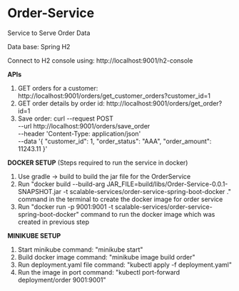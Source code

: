 # Order-Service
Service to Serve Order Data

Data base: Spring H2

Connect to H2 console using: http://localhost:9001/h2-console

**APIs**
1. GET orders for a customer: http://localhost:9001/orders/get_customer_orders?customer_id=1
2. GET order details by order id: http://localhost:9001/orders/get_order?id=1
3. Save order: curl --request POST \
  --url http://localhost:9001/orders/save_order \
  --header 'Content-Type: application/json' \
  --data '{
    "customer_id": 1,
    "order_status": "AAA",
    "order_amount": 11243.11
}'

**DOCKER SETUP**
(Steps required to run the service in docker)
1. Use gradle -> build to build the jar file for the OrderService
2. Run "docker build --build-arg JAR_FILE=build/libs/Order-Service-0.0.1-SNAPSHOT.jar -t scalable-services/order-service-spring-boot-docker ." command in the terminal to create the docker image for order service
3. Run "docker run -p 9001:9001 -t scalable-services/order-service-spring-boot-docker" command to run the docker image which was created in previous step

**MINIKUBE SETUP**
1. Start minikube command: "minikube start"
2. Build docker image command: "minikube image build order"
3. Run deployment.yaml file command: "kubectl apply -f deployment.yaml"
4. Run the image in port command: "kubectl port-forward deployment/order 9001:9001"